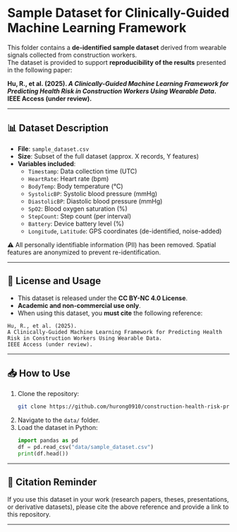 # Sample Dataset for Clinically-Guided Machine Learning Framework

This folder contains a **de-identified sample dataset** derived from wearable signals collected from construction workers.  
The dataset is provided to support **reproducibility of the results** presented in the following paper:

**Hu, R., et al. (2025). _A Clinically-Guided Machine Learning Framework for Predicting Health Risk in Construction Workers Using Wearable Data_. IEEE Access (under review).**

---

## 📊 Dataset Description

- **File**: `sample_dataset.csv`  
- **Size**: Subset of the full dataset (approx. X records, Y features)  
- **Variables included**:
  - `Timestamp`: Data collection time (UTC)  
  - `HeartRate`: Heart rate (bpm)  
  - `BodyTemp`: Body temperature (°C)  
  - `SystolicBP`: Systolic blood pressure (mmHg)  
  - `DiastolicBP`: Diastolic blood pressure (mmHg)  
  - `SpO2`: Blood oxygen saturation (%)  
  - `StepCount`: Step count (per interval)  
  - `Battery`: Device battery level (%)  
  - `Longitude`, `Latitude`: GPS coordinates (de-identified, noise-added)  

⚠️ All personally identifiable information (PII) has been removed. Spatial features are anonymized to prevent re-identification.

---

## 📜 License and Usage

- This dataset is released under the **CC BY-NC 4.0 License**.  
- **Academic and non-commercial use only**.  
- When using this dataset, you **must cite** the following reference:

```
Hu, R., et al. (2025).
A Clinically-Guided Machine Learning Framework for Predicting Health Risk in Construction Workers Using Wearable Data.
IEEE Access (under review).
```

---

## 📥 How to Use

1. Clone the repository:
   ```bash
   git clone https://github.com/hurong0910/construction-health-risk-prediction.git
   ```
2. Navigate to the `data/` folder.
3. Load the dataset in Python:
   ```python
   import pandas as pd
   df = pd.read_csv("data/sample_dataset.csv")
   print(df.head())
   ```

---

## 🔗 Citation Reminder

If you use this dataset in your work (research papers, theses, presentations, or derivative datasets), please cite the above reference and provide a link to this repository.

---
